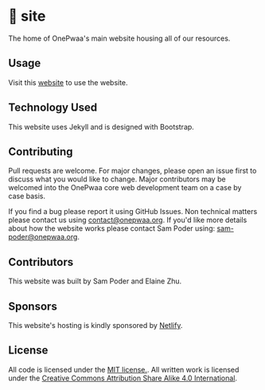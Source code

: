 # 📕 site

The home of OnePwaa's main website housing all of our resources.

## Usage

Visit this [website](https://onepwaa.org/) to use the website.

## Technology Used

This website uses Jekyll and is designed with Bootstrap.

## Contributing
Pull requests are welcome. For major changes, please open an issue first to discuss what you would like to change. Major contributors may be welcomed into the OnePwaa core web development team on a case by case basis.

If you find a bug please report it using GitHub Issues. Non technical matters please contact us using [contact@onepwaa.org](mailto:contact@onepwaa.org). If you'd like more details about how the website works please contact Sam Poder using: [sam-poder@onepwaa.org](mailto:sam-poder@onepwaa.org).

## Contributors

This website was built by Sam Poder and Elaine Zhu.

## Sponsors

This website's hosting is kindly sponsored by [Netlify](https://www.netlify.com/).

## License

All code is licensed under the [MIT license.](https://choosealicense.com/licenses/mit/). All written work is licensed under the [Creative Commons Attribution Share Alike 4.0 International](https://choosealicense.com/licenses/cc-by-sa-4.0/).
